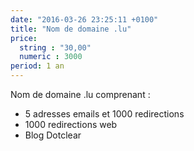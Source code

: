 ```yaml
---
date: "2016-03-26 23:25:11 +0100"
title: "Nom de domaine .lu"
price:
  string : "30,00"
  numeric : 3000
period: 1 an
---
```

Nom de domaine .lu comprenant :

* 5 adresses emails et 1000 redirections
* 1000 redirections web
* Blog Dotclear
